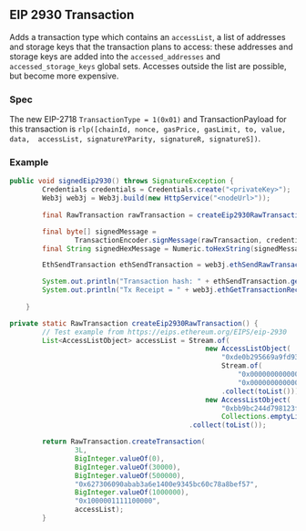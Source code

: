 ## EIP 2930 Transaction

Adds a transaction type which contains an `accessList`, a list of addresses and storage keys that the transaction plans 
to access: these addresses and storage keys are added into the `accessed_addresses` and `accessed_storage_keys` global sets.
Accesses outside the list are possible, but become more expensive.

### Spec
The new EIP-2718 `TransactionType = 1(0x01)` and TransactionPayload for this transaction is `rlp([chainId, nonce, gasPrice, gasLimit, to, value, data, 
accessList, signatureYParity, signatureR, signatureS])`.

### Example

```java
public void signedEip2930() throws SignatureException {
        Credentials credentials = Credentials.create("<privateKey>");
        Web3j web3j = Web3j.build(new HttpService("<nodeUrl>"));
        
        final RawTransaction rawTransaction = createEip2930RawTransaction();

        final byte[] signedMessage =
                TransactionEncoder.signMessage(rawTransaction, credentials);
        final String signedHexMessage = Numeric.toHexString(signedMessage);

        EthSendTransaction ethSendTransaction = web3j.ethSendRawTransaction(signedHexMessage).send();

        System.out.println("Transaction hash: " + ethSendTransaction.getTransactionHash());
        System.out.println("Tx Receipt = " + web3j.ethGetTransactionReceipt(ethSendTransaction.getTransactionHash()).send().getTransactionReceipt());
        
    }

private static RawTransaction createEip2930RawTransaction() {
        // Test example from https://eips.ethereum.org/EIPS/eip-2930
        List<AccessListObject> accessList = Stream.of(
                                                new AccessListObject(
                                                    "0xde0b295669a9fd93d5f28d9ec85e40f4cb697bae",
                                                    Stream.of(
                                                        "0x0000000000000000000000000000000000000000000000000000000000000003",
                                                        "0x0000000000000000000000000000000000000000000000000000000000000007")
                                                    .collect(toList())),
                                                new AccessListObject(
                                                    "0xbb9bc244d798123fde783fcc1c72d3bb8c189413",
                                                    Collections.emptyList()))
                                            .collect(toList());

        return RawTransaction.createTransaction(
                3L,
                BigInteger.valueOf(0),
                BigInteger.valueOf(30000),
                BigInteger.valueOf(500000),
                "0x627306090abab3a6e1400e9345bc60c78a8bef57",
                BigInteger.valueOf(1000000),
                "0x1000001111100000",
                accessList);
        }
```